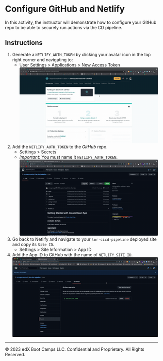 # Configure GitHub and Netlify

In this activity, the instructor will demonstrate how to configure your GitHub repo to be able to securely run actions via the CD pipeline.

## Instructions
1. Generate a `NETLIFY_AUTH_TOKEN` by clicking your avatar icon in the top right corner and navigating to:
   * User Settings > Applications > New Access Token
  ![Netlify Generate Auth Token](./images/1-generate-netlify-auth-token.gif)
2. Add the `NETLIFY_AUTH_TOKEN` to the *GitHub* repo.
   * Settings > Secrets
   * *Important*: You must name it `NETLIFY_AUTH_TOKEN`.
  ![Add Netlify Auth Token To GitHub](./images/2-add-netlify-auth-token-to-github.gif)
3. Go back to Netlify and navigate to your `lor-cicd-pipeline` deployed site and copy its `Site ID`.
   *  Settings > Site Information > App ID
4. Add the App ID to GitHub with the name of `NETLIFY_SITE_ID`.
  ![Add Netlify Auth Token To GitHub](./images/3-add-netlify-siteid-to-github.gif)
  
  ---

© 2023 edX Boot Camps LLC. Confidential and Proprietary. All Rights Reserved.
